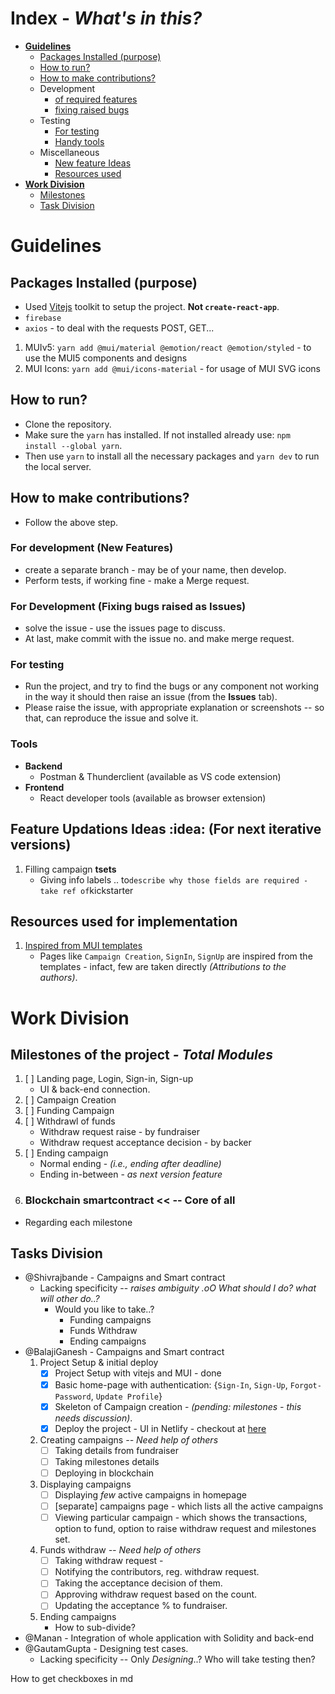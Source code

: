 # Index - _What's in this?_

- [**Guidelines**](#guidelines)
  - [Packages Installed (purpose)](#packages-installed-purpose)
  - [How to run?](#how-to-run)
  - [How to make contributions?](#how-to-make-contributions)
  - Development
    - [of required features](#for-development-new-features)
    - [fixing raised bugs](#for-development-fixing-bugs-raised-as-issues)
  - Testing
    - [For testing](#for-testing)
    - [Handy tools](#tools)
  - Miscellaneous
    - [New feature Ideas](#feature-updations-ideas-idea-for-next-iterative-versions)
    - [Resources used](#resources-used-for-implementation)
- [**Work Division**](#work-division)
  - [Milestones](#milestones-of-the-project---total-modules)
  - [Task Division](#tasks-division)

# Guidelines

## Packages Installed (purpose)

- Used [Vitejs](https://vitejs.dev/) toolkit to setup the project. **Not `create-react-app`**.
- `firebase`
- `axios` - to deal with the requests POST, GET...
1. MUIv5: `yarn add @mui/material @emotion/react @emotion/styled` - to use the MUI5 components and designs
2. MUI Icons: `yarn add @mui/icons-material` - for usage of MUI SVG icons

## How to run?

- Clone the repository.
- Make sure the `yarn` has installed. If not installed already use: `npm install --global yarn`.
- Then use `yarn` to install all the necessary packages and `yarn dev` to run the local server.

## How to make contributions?

- Follow the above step.

### For development (New Features)

- create a separate branch - may be of your name, then develop.
- Perform tests, if working fine - make a Merge request.

### For Development (Fixing bugs raised as Issues)

- solve the issue - use the issues page to discuss.
- At last, make commit with the issue no. and make merge request.

### For testing

- Run the project, and try to find the bugs or any component not working in the way it should then raise an issue (from the **Issues** tab).
- Please raise the issue, with appropriate explanation or screenshots -- so that, can reproduce the issue and solve it.

### Tools

- **Backend**
  - Postman & Thunderclient (available as VS code extension)
- **Frontend**
  - React developer tools (available as browser extension)

## Feature Updations Ideas :idea: (For next iterative versions)

1. Filling campaign **tsets**
   - Giving info labels .. to`describe why those fields are required - take ref of`kickstarter

## Resources used for implementation

1. [Inspired from MUI templates](https://v4.mui.com/getting-started/templates/)
   - Pages like `Campaign Creation`, `SignIn`, `SignUp` are inspired from the templates - infact, few are taken directly _(Attributions to the authors)_.

# Work Division

## Milestones of the project _- Total Modules_

1. [ ] Landing page, Login, Sign-in, Sign-up
   - UI & back-end connection.
2. [ ] Campaign Creation
3. [ ] Funding Campaign
4. [ ] Withdrawl of funds
   - Withdraw request raise - by fundraiser
   - Withdraw request acceptance decision - by backer
5. [ ] Ending campaign
   - Normal ending - _(i.e., ending after deadline)_
   - Ending in-between - _as next version feature_
6. ### Blockchain smartcontract << -- **Core** of all

- Regarding each milestone

## Tasks Division

- @Shivrajbande - Campaigns and Smart contract
  - Lacking specificity -- _raises ambiguity .oO What should I do? what will other do..?_
    - Would you like to take..?
      - Funding campaigns
      - Funds Withdraw
      - Ending campaigns
- @BalajiGanesh - Campaigns and Smart contract
  1.  Project Setup & initial deploy
      - [x] Project Setup with vitejs and MUI - done
      - [x] Basic home-page with authentication: {`Sign-In`, `Sign-Up`, `Forgot-Password`, `Update Profile`}
      - [x] Skeleton of Campaign creation - _(pending: milestones - this needs discussion)_.
      - [x] Deploy the project - UI in Netlify - checkout at [here](https://crowdhelp.netlify.app/)
  2.  Creating campaigns _-- Need help of others_
      - [ ] Taking details from fundraiser
      - [ ] Taking milestones details
      - [ ] Deploying in blockchain
  3.  Displaying campaigns
      - [ ] Displaying _few_ active campaigns in homepage
      - [ ] [separate] campaigns page - which lists all the active campaigns
      - [ ] Viewing particular campaign - which shows the transactions, option to fund, option to raise withdraw request and milestones set.
  4.  Funds withdraw _-- Need help of others_
      - [ ] Taking withdraw request -
      - [ ] Notifying the contributors, reg. withdraw request.
      - [ ] Taking the acceptance decision of them.
      - [ ] Approving withdraw request based on the count.
      - [ ] Updating the acceptance % to fundraiser.
  5.  Ending campaigns
      - How to sub-divide?
- @Manan - Integration of whole application with Solidity and back-end
- @GautamGupta - Designing test cases.
  - Lacking specificity -- Only _Designing_..? Who will take testing then?

How to get checkboxes in md
